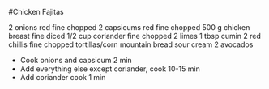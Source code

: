 #Chicken Fajitas

2 onions red fine chopped
2 capsicums red fine chopped
500 g chicken breast fine diced
1/2 cup coriander fine chopped
2 limes
1 tbsp cumin
2 red chillis fine chopped
tortillas/corn mountain bread
sour cream
2 avocados

- Cook onions and capsicum 2 min
- Add everything else except coriander, cook 10-15 min
- Add coriander cook 1 min
